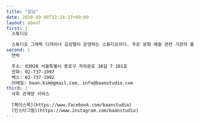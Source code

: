 ```yaml
---
title: "정보"
date: 2020-09-08T12:24:17+09:00
layout: about
first: |
  스튜디오

  스튜디오 그래픽 디자이너 김성렬이 운영하는 스튜디오이다. 주로 문화 예술 관련 기관의 홍보물과 도록 등을 디자인했다. 주요 기관으로는 아트선재센터, 에르메스 재단(아틀리에 에르메스), 삼성 미술관 리움 및 플라토, 서울시립미술관, 아르코, 인사미술공간, 국제 갤러리 등이 있고, 서도호, 김홍석, 김소라, 이주요, 김범, 정서영, 박이소 양혜규, 박주연, 김수영, 이불, 써니킴, 강석호, 박진아, 이주요 등 미술가와 협업 한 바 있다. 초기(2000년 초 중반) 아트선재센터와 긴밀한 관계를 맺으며 다양한 전시 관련 그래픽 작업을 했다. 아트선재센터와 함께 작업한 전시로는 <팬시 댄스> <서도호> <에르메스 코리아 미술상> <야요이 쿠사마> <토비아스 레베르거> <안타르티카> <믹스막스> 제 51회 베니스 비엔날레 한국관 전시 <시크릿 비욘드 더 도어 Secret Beyond Door>등이 있다. 2009년 제 53회 베니스 비엔날레 한국관(양혜규 작가, 주은지 커미셔너) 디자인도 함께 했다. 최근 작업으로는 상하 농원(김범 작가 프로젝트[매일유업]) 북 디자인, 이건용 작가 도록(페이스 캘러리 서울), 안양공공미술프로젝트 APAP 5, 백남준 기념관 MI, 사르자 비엔날레(Sharjah Biennial 12) 도록 등이 있다.
second: |
  연락

  주소: 03020 서울특별시 종로구 자하문로 38길 7 101호    
  전화: 02-737-1997    
  팩스: 02-737-1992    
  이메일: baan.kim@gmail.com, info@baanstudio.com    
third: |
  사회 관계망 서비스
  
  [페이스북](https://www.facebook.com/baanstudio)    
  [인스타그램](https://www.instagram.com/baanstudio)    
---
```


